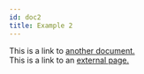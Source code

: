 ```yaml
---
id: doc2
title: Example 2
---
```


This is a link to [another document.](doc3.md)  
This is a link to an [external page.](http://www.example.com)
